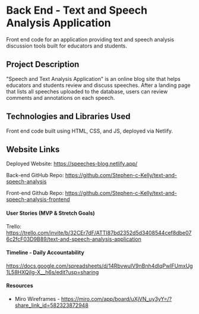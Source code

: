 # Back End - Text and Speech Analysis Application
Front end code for an application providing text and speech analysis discussion tools built for educators and students.

## Project Description 
"Speech and Text Analysis Application" is an online blog site that helps educators and students review and discuss speeches.  After a landing page that lists all speeches uploaded to the database, users can review comments and annotations on each speech.  

## Technologies and Libraries Used
Front end code built using HTML, CSS, and JS, deployed via Netlify.

## Website Links
Deployed Website: https://speeches-blog.netlify.app/

Back-end GitHub Repo: https://github.com/Stephen-c-Kelly/text-and-speech-analysis

Front-end Github Repo: https://github.com/Stephen-c-Kelly/text-and-speech-analysis-frontend

#### User Stories (MVP & Stretch Goals)
Trello: 
https://trello.com/invite/b/32CEr7dF/ATTI87bd2352d5d3408544cef8dbe076c2fcF03D9B89/text-and-speech-analysis-application

#### Timeline - Daily Accountability
https://docs.google.com/spreadsheets/d/14RbvwulV9nBnh4dIqPwIFUmxUg1L58HXQjIg-X__h6s/edit?usp=sharing 


#### Resources
- Miro Wireframes - https://miro.com/app/board/uXjVN_uy3yY=/?share_link_id=582323872948